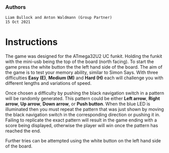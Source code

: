 ### Authors
    Liam Bullock and Anton Waldmann (Group Partner)
    15 Oct 2021

# Instructions

The game was designed for the ATmega32U2 UC funkit. Holding the funkit with the mini-usb being the top of the board (north facing).
To start the game press the white button the the left hand side of the board. 
The aim of the game is to test your memory ability, similar to Simon Says. With three difficulties **Easy (E)**, **Medium (M)** and **Hard (H)** each will challenge you with different lengths and variations of speed.


Once chosen a difficulty by pushing the black navigation switch in a pattern will be randomly generated. This pattern could be either **Left arrow**, **Right arrow**, **Up arrow**, **Down arrow**, or **Push button**. When the blue LED is illuminated then you must repeat the pattern that was just shown by moving the black navigation switch in the corresponding direction or pushing it in. Failing to replicate the exact pattern will result in the game ending with a score being displayed, otherwise the player will win once the pattern has reached the end.

Further tries can be attempted using the white button on the left hand side of the board.

